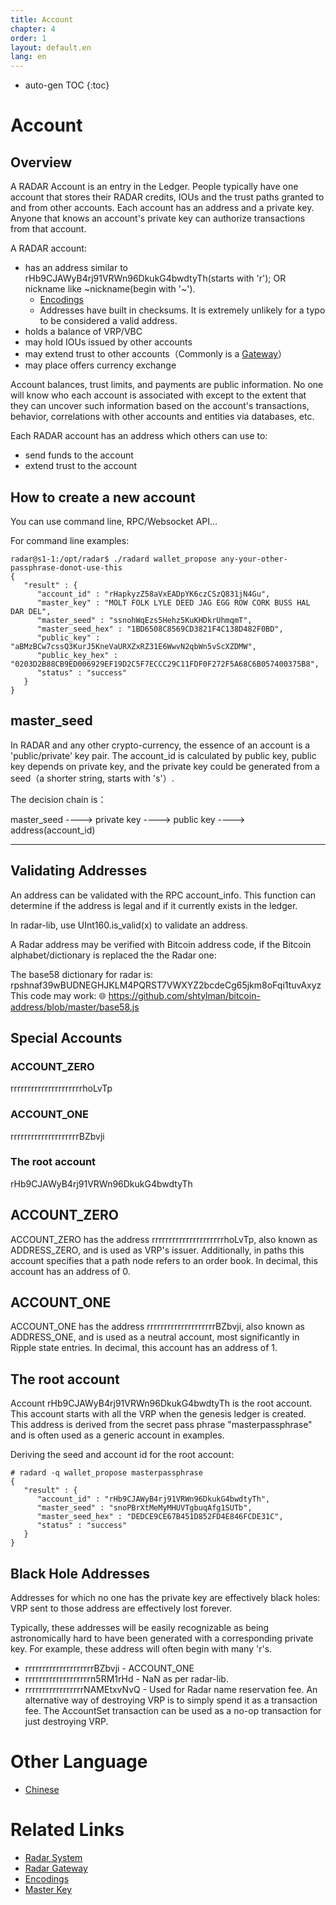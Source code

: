```yaml
---
title: Account
chapter: 4
order: 1
layout: default.en
lang: en
---
```


* auto-gen TOC
{:toc}

# Account

## Overview

A RADAR Account is an entry in the Ledger. People typically have one account that stores their RADAR credits, IOUs and the trust paths granted to and from other accounts. Each account has an address and a private key. Anyone that knows an account's private key can authorize transactions from that account.

A RADAR account:
  * has an address similar to rHb9CJAWyB4rj91VRWn96DkukG4bwdtyTh(starts with 'r'); OR nickname like ~nickname(begin with '~').
    *  [Encodings](../encodings)
    * Addresses have built in checksums. It is extremely unlikely for a typo to be considered a valid address.
  * holds a balance of VRP/VBC
  * may hold IOUs issued by other accounts
  * may extend trust to other accounts（Commonly is a [Gateway](../../gateway/start)）
  * may place offers currency exchange

Account balances, trust limits, and payments are public information. No one will know who each account is associated with except to the extent that they can uncover such information based on the account's transactions, behavior, correlations with other accounts and entities via databases, etc.

Each RADAR account has an address which others can use to:
  * send funds to the account
  * extend trust to the account

## How to create a new account

You can use command line, RPC/Websocket API...

For command line examples: 

```
radar@s1-1:/opt/radar$ ./radard wallet_propose any-your-other-passphrase-donot-use-this
{
   "result" : {
      "account_id" : "rHapkyzZ58aVxEADpYK6czCSzQ831jN4Gu",
      "master_key" : "MOLT FOLK LYLE DEED JAG EGG ROW CORK BUSS HAL DAR DEL",
      "master_seed" : "ssnohWqEzs5Hehz5KuKHDkrUhmqmT",
      "master_seed_hex" : "1BD6508C8569CD3821F4C138D482F0BD",
      "public_key" : "aBMzBCw7cssQ3KurJ5KneVaURXZxRZ31E6WwvN2qbWn5vScXZDMW",
      "public_key_hex" : "0203D2B88CB9ED006929EF19D2C5F7ECCC29C11FDF0F272F5A68C6B057400375B8",
      "status" : "success"
   }
}
```

## master_seed 

In RADAR and any other crypto-currency, the essence of an account is a 'public/private' key pair. The account_id is calculated by public key, public key depends on private key, and the private key could be generated from a seed（a shorter string, starts with 's'）.

The decision chain is：

master_seed ----> private key ----> public key ----> address(account_id)

------

## Validating Addresses

An address can be validated with the RPC account_info. This function can determine if the address is legal and if it currently exists in the ledger.

In radar-lib, use UInt160.is_valid(x) to validate an address.

A Radar address may be verified with Bitcoin address code, if the Bitcoin alphabet/dictionary is replaced the the Radar one:

The base58 dictionary for radar is: rpshnaf39wBUDNEGHJKLM4PQRST7VWXYZ2bcdeCg65jkm8oFqi1tuvAxyz
This code may work: 🌐 <https://github.com/shtylman/bitcoin-address/blob/master/base58.js>

## Special Accounts

### ACCOUNT_ZERO

rrrrrrrrrrrrrrrrrrrrrhoLvTp

### ACCOUNT_ONE

rrrrrrrrrrrrrrrrrrrrBZbvji

### The root account

rHb9CJAWyB4rj91VRWn96DkukG4bwdtyTh

## ACCOUNT_ZERO

ACCOUNT_ZERO has the address rrrrrrrrrrrrrrrrrrrrrhoLvTp, also known as ADDRESS_ZERO, and is used as VRP's issuer. Additionally, in paths this account specifies that a path node refers to an order book. In decimal, this account has an address of 0.

## ACCOUNT_ONE

ACCOUNT_ONE has the address rrrrrrrrrrrrrrrrrrrrBZbvji, also known as ADDRESS_ONE, and is used as a neutral account, most significantly in Ripple state entries. In decimal, this account has an address of 1.

## The root account

Account rHb9CJAWyB4rj91VRWn96DkukG4bwdtyTh is the root account. This account starts with all the VRP when the genesis ledger is created. This address is derived from the secret pass phrase "masterpassphrase" and is often used as a generic account in examples.

Deriving the seed and account id for the root account:

```
# radard -q wallet_propose masterpassphrase
{
   "result" : {
      "account_id" : "rHb9CJAWyB4rj91VRWn96DkukG4bwdtyTh",
      "master_seed" : "snoPBrXtMeMyMHUVTgbuqAfg1SUTb",
      "master_seed_hex" : "DEDCE9CE67B451D852FD4E846FCDE31C",
      "status" : "success"
   }
}
```

## Black Hole Addresses
Addresses for which no one has the private key are effectively black holes: VRP sent to those address are effectively lost forever.

Typically, these addresses will be easily recognizable as being astronomically hard to have been generated with a corresponding private key. For example, these address will often begin with many 'r's.
  * rrrrrrrrrrrrrrrrrrrrBZbvji - ACCOUNT_ONE
  * rrrrrrrrrrrrrrrrrrrn5RM1rHd - NaN as per radar-lib.
  * rrrrrrrrrrrrrrrrrNAMEtxvNvQ - Used for Radar name reservation fee.
An alternative way of destroying VRP is to simply spend it as a transaction fee. The AccountSet transaction can be used as a no-op transaction for just destroying VRP.

# Other Language
  * [Chinese](/zh/ds/account)

# Related Links

  * [Radar System](/en/)
  * [Radar Gateway](../../gateway/start)
  * [Encodings](../encodings)
  * [Master Key](../master_key)


